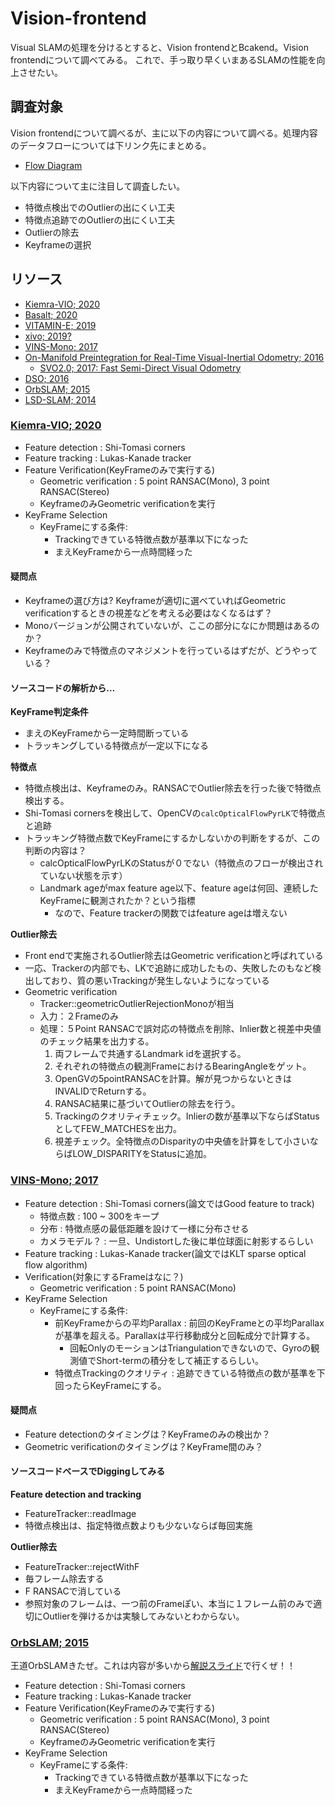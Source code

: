 # Vision-frontend

Visual SLAMの処理を分けるとすると、Vision frontendとBcakend。Vision frontendについて調べてみる。
これで、手っ取り早くいまあるSLAMの性能を向上させたい。

## 調査対象
Vision frontendについて調べるが、主に以下の内容について調べる。処理内容のデータフローについては下リンク先にまとめる。
- [Flow Diagram](https://app.diagrams.net/#Heryeden%2Fvi-slam%2Fmaster%2Fdocs%2FVSLAM-Fontend.drawio)

以下内容について主に注目して調査したい。
- 特徴点検出でのOutlierの出にくい工夫
- 特徴点追跡でのOutlierの出にくい工夫
- Outlierの除去
- Keyframeの選択


## リソース
- [Kiemra-VIO; 2020](https://github.com/MIT-SPARK/Kimera-VIO)
- [Basalt; 2020](https://vision.in.tum.de/research/vslam/basalt)
- [VITAMIN-E; 2019](https://staff.aist.go.jp/shuji.oishi/assets/projects/VITAMIN-E/index.html)
- [xivo; 2019?](https://github.com/ucla-vision/xivo)
- [VINS-Mono; 2017](https://github.com/HKUST-Aerial-Robotics/VINS-Mono)
- [On-Manifold Preintegration for Real-Time Visual-Inertial Odometry; 2016](http://rpg.ifi.uzh.ch/docs/TRO16_forster.pdf)
  - [SVO2.0; 2017: Fast Semi-Direct Visual Odometry](http://rpg.ifi.uzh.ch/svo2.html)
- [DSO; 2016](https://vision.in.tum.de/research/vslam/dso)
- [OrbSLAM; 2015](https://github.com/raulmur/ORB_SLAM2)
- [LSD-SLAM; 2014](https://vision.in.tum.de/research/vslam/lsdslam)



### [Kiemra-VIO; 2020](https://github.com/MIT-SPARK/Kimera-VIO)
- Feature detection : Shi-Tomasi corners
- Feature tracking : Lukas-Kanade tracker
- Feature Verification(KeyFrameのみで実行する)
  - Geometric verification : 5 point RANSAC(Mono), 3 point RANSAC(Stereo)
  - KeyframeのみGeometric verificationを実行
- KeyFrame Selection
  - KeyFrameにする条件:
    - Trackingできている特徴点数が基準以下になった
    - まえKeyFrameから一点時間経った

#### 疑問点
- Keyframeの選び方は? Keyframeが適切に選べていればGeometric verificationするときの視差などを考える必要はなくなるはず？
- Monoバージョンが公開されていないが、ここの部分になにか問題はあるのか？
- Keyframeのみで特徴点のマネジメントを行っているはずだが、どうやっている？

#### ソースコードの解析から…

**KeyFrame判定条件**
- まえのKeyFrameから一定時間断っている
- トラッキングしている特徴点が一定以下になる

**特徴点**
- 特徴点検出は、Keyframeのみ。RANSACでOutlier除去を行った後で特徴点検出する。
- Shi-Tomasi cornersを検出して、OpenCVの`calcOpticalFlowPyrLK`で特徴点と追跡
- トラッキング特徴点数でKeyFrameにするかしないかの判断をするが、この判断の内容は？
  - calcOpticalFlowPyrLKのStatusが０でない（特徴点のフローが検出されていない状態を示す）
  - Landmark ageがmax feature age以下、feature ageは何回、連続したKeyFrameに観測されたか？という指標
    - なので、Feature trackerの関数ではfeature ageは増えない

**Outlier除去**
- Front endで実施されるOutlier除去はGeometric verificationと呼ばれている
- 一応、Trackerの内部でも、LKで追跡に成功したもの、失敗したのもなど検出しており、質の悪いTrackingが発生しないようになっている
- Geometric verification
  - Tracker::geometricOutlierRejectionMonoが相当
  - 入力：２Frameのみ
  - 処理：５Point RANSACで誤対応の特徴点を削除、Inlier数と視差中央値のチェック結果を出力する。
    1. 両フレームで共通するLandmark idを選択する。
    2. それぞれの特徴点の観測FrameにおけるBearingAngleをゲット。
    3. OpenGVの5pointRANSACを計算。解が見つからないときはINVALIDでReturnする。
    4. RANSAC結果に基づいてOutlierの除去を行う。
    5. Trackingのクオリティチェック。Inlierの数が基準以下ならばStatusとしてFEW_MATCHESを出力。
    6. 視差チェック。全特徴点のDisparityの中央値を計算をして小さいならばLOW_DISPARITYをStatusに追加。

### [VINS-Mono; 2017](https://github.com/HKUST-Aerial-Robotics/VINS-Mono)
- Feature detection : Shi-Tomasi corners(論文ではGood feature to track)
  - 特徴点数 : 100 ~ 300をキープ
  - 分布 : 特徴点感の最低距離を設けて一様に分布させる
  - カメラモデル？ : 一旦、Undistortした後に単位球面に射影するらしい
- Feature tracking : Lukas-Kanade tracker(論文ではKLT sparse optical flow algorithm)
- Verification(対象にするFrameはなに？)
  - Geometric verification : 5 point RANSAC(Mono)
- KeyFrame Selection
  - KeyFrameにする条件:
    - 前KeyFrameからの平均Parallax : 前回のKeyFrameとの平均Parallaxが基準を超える。Parallaxは平行移動成分と回転成分で計算する。
      - 回転OnlyのモーションはTriangulationできないので、Gyroの観測値でShort-termの積分をして補正するらしい。
    - 特徴点Trackingのクオリティ : 追跡できている特徴点の数が基準を下回ったらKeyFrameにする。
 
#### 疑問点
- Feature detectionのタイミングは？KeyFrameのみの検出か？
- Geometric verificationのタイミングは？KeyFrame間のみ？

#### ソースコードベースでDiggingしてみる

**Feature detection and tracking**
- FeatureTracker::readImage
- 特徴点検出は、指定特徴点数よりも少ないならば毎回実施

**Outlier除去**
- FeatureTracker::rejectWithF
- 毎フレーム除去する
- F RANSACで消している
- 参照対象のフレームは、一つ前のFrameぽい、本当に１フレーム前のみで適切にOutlierを弾けるかは実験してみないとわからない。
  

### [OrbSLAM; 2015](https://github.com/raulmur/ORB_SLAM2)
王道OrbSLAMきたぜ。これは内容が多いから[解説スライド](https://www.slideshare.net/MasayaKaneko/orbslam-84842802)で行くぜ！！

- Feature detection : Shi-Tomasi corners
- Feature tracking : Lukas-Kanade tracker
- Feature Verification(KeyFrameのみで実行する)
  - Geometric verification : 5 point RANSAC(Mono), 3 point RANSAC(Stereo)
  - KeyframeのみGeometric verificationを実行
- KeyFrame Selection
  - KeyFrameにする条件:
    - Trackingできている特徴点数が基準以下になった
    - まえKeyFrameから一点時間経った


